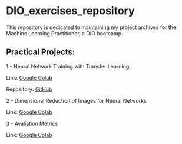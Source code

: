 # DIO_exercises_repository

This repository is dedicated to maintaining my project archives for the Machine Learning Practitioner, a DIO bootcamp.

## Practical Projects:

1 - Neural Network Training with Transfer Learning

Link: [Google Colab](https://colab.research.google.com/drive/1C43rlhMMhycuIfFduNh_4dGf5X8UULxB?usp=sharing)

Repository: [GitHub](https://github.com/Ikirior/transfer_learning_exercise)

2 - Dimensional Reduction of Images for Neural Networks

Link: [Google Colab](https://colab.research.google.com/drive/1JnoVEYct4jdN6jZdkOJfFSDnMVBtfdTp?usp=sharing)

3 - Avaliation Metrics

Link: [Google Colab](https://colab.research.google.com/drive/1Q-j-ao5SlfZj6G28aSkjBsadD8rkw0pO?usp=sharing)

